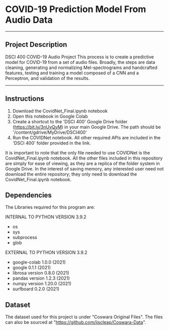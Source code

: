 # COVID-19 Prediction Model From Audio Data
-------------------------
Project Description
-----------------------
DSCI 400 COVID-19 Audio Project
This process is to create a predictive model for COVID-19 from a set of audio files.
Broadly, the steps are  data cleaning, generating and normalizing Mel-spectrograms and handcrafted features, testing and training a model composed of a CNN and a Perceptron, and validation of the results.

-------------------------------------------------------
Instructions
-------------------------------------------------------
1) Download the CovidNet_Final.ipynb notebook
2) Open this notebook in Google Colab
3) Create a shortcut to the 'DSCI 400' Google Drive folder (https://bit.ly/3nUvQyM) in your main Google Drive. The path should be '/content/gdrive/MyDrive/DSCI400'
5) Run the COVIDNet notebook. All other required APIs are included in the 'DSCI 400' folder provided in the link.

It is important to note that the only file needed to use COVIDNet is the CovidNet_Final.ipynb notebook. All the other files included in this repository are simply for ease of viewing, as they are a replica of the folder system in Google Drive. In the interest of saving memory, any interested user need not download the entire repository; they only need to download the CovidNet_Final.ipynb notebook.

Dependencies
-------------------------------------------------------
The Libraries required for this program are:

INTERNAL TO PYTHON VERSION 3.9.2
- os
- sys
- subprocess
- glob

EXTERNAL TO PYTHON VERSION 3.9.2
- google-colab 1.0.0 (2021)
- google 0.1.1 (2021)
- librosa version 0.8.0 (2021)
- pandas version 1.2.3 (2021)
- numpy version 1.20.0 (2021)
- surfboard 0.2.0 (2021)

Dataset
------------------------------------------------------
The dataset used for this project is under "Coswara Original Files". The files can also be sourced at "https://github.com/iiscleap/Coswara-Data".

